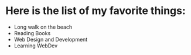 # Here is the list of my favorite things:
- Long walk on the beach
- Reading Books
- Web Design and Development
- Learning WebDev

